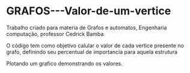 # GRAFOS---Valor-de-um-vertice
Trabalho criado para materia de Grafos e automatos, Engenharia computação, professor Cedrick Bamba

O código tem como objetivo calular o valor de cada vertice presente no grafo, definindo seu percentual de importancia para aquela estrutura

Plotando um grafico demonstrando os valores. 
